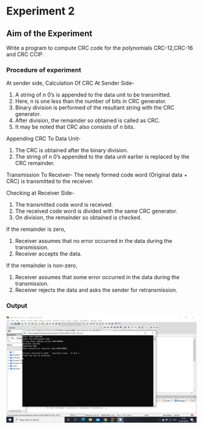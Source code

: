 # Experiment 2

## Aim of the Experiment
Write a program to compute CRC code for the polynomials CRC-12,CRC-16 and CRC CCIP.

### Procedure of experiment
At sender side,
Calculation Of CRC At Sender Side-

1. A string of n 0’s is appended to the data unit to be transmitted.
2. Here, n is one less than the number of bits in CRC generator.
3. Binary division is performed of the resultant string with the CRC generator.
4. After division, the remainder so obtained is called as CRC.
5. It may be noted that CRC also consists of n bits.

Appending CRC To Data Unit-

1. The CRC is obtained after the binary division.
2. The string of n 0’s appended to the data unit earlier is replaced by the CRC remainder.

Transmission To Receiver-
The newly formed code word (Original data + CRC) is transmitted to the receiver.

Checking at Receiver Side-
1. The transmitted code word is received.
2. The received code word is divided with the same CRC generator.
3. On division, the remainder so obtained is checked.

If the remainder is zero,
1. Receiver assumes that no error occurred in the data during the transmission.
2. Receiver accepts the data.

If the remainder is non-zero,
1. Receiver assumes that some error occurred in the data during the transmission.
2. Receiver rejects the data and asks the sender for retransmission.

### Output

![output](CRCOutput.png)

